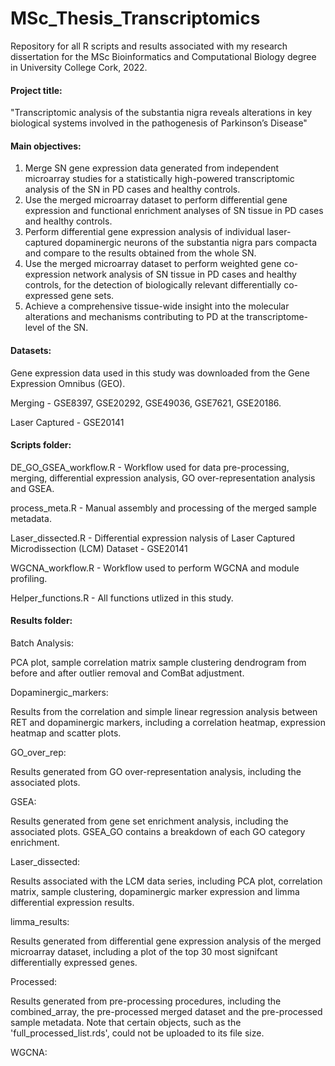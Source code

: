 # MSc_Thesis_Transcriptomics

Repository for all R scripts and results associated with my research dissertation for the MSc Bioinformatics and Computational Biology degree in University College Cork, 2022.

#### Project title:
"Transcriptomic analysis of the substantia nigra reveals alterations in key biological systems involved in the pathogenesis of Parkinson’s Disease"

#### Main objectives:

1.	Merge SN gene expression data generated from independent microarray studies for a statistically high-powered transcriptomic analysis of the SN in PD cases and healthy controls. 
2.	Use the merged microarray dataset to perform differential gene expression and functional enrichment analyses of SN tissue in PD cases and healthy controls. 
3.	Perform differential gene expression analysis of individual laser-captured dopaminergic neurons of the substantia nigra pars compacta and compare to the results obtained from the whole SN.
4.	Use the merged microarray dataset to perform weighted gene co-expression network analysis of SN tissue in PD cases and healthy controls, for the detection of biologically relevant differentially co-expressed gene sets. 
5.	Achieve a comprehensive tissue-wide insight into the molecular alterations and mechanisms contributing to PD at the transcriptome-level of the SN. 


#### Datasets: 
Gene expression data used in this study was downloaded from the Gene Expression Omnibus (GEO).

Merging - GSE8397, GSE20292, GSE49036, GSE7621, GSE20186.

Laser Captured - GSE20141


#### Scripts folder:
DE_GO_GSEA_workflow.R - Workflow used for data pre-processing, merging, differential expression analysis, GO over-representation analysis and GSEA.

process_meta.R - Manual assembly and processing of the merged sample metadata.

Laser_dissected.R - Differential expression nalysis of Laser Captured Microdissection (LCM) Dataset - GSE20141

WGCNA_workflow.R - Workflow used to perform WGCNA and module profiling.

Helper_functions.R - All functions utlized in this study.

#### Results folder:

Batch Analysis:

PCA plot, sample correlation matrix sample clustering dendrogram from before and after outlier removal and ComBat adjustment.

Dopaminergic_markers:

Results from the correlation and simple linear regression analysis between RET and dopaminergic markers, including a correlation heatmap, expression heatmap and scatter plots. 

GO_over_rep:

Results generated from GO over-representation analysis, including the associated plots. 

GSEA:

Results generated from gene set enrichment analysis, including the associated plots. GSEA_GO contains a breakdown of each GO category enrichment.

Laser_dissected:

Results associated with the LCM data series, including PCA plot, correlation matrix, sample clustering, dopaminergic marker expression and limma differential expression results. 

limma_results:

Results generated from differential gene expression analysis of the merged microarray dataset, including a plot of the top 30 most signifcant differentially expressed genes.

Processed:

Results generated from pre-processing procedures, including the combined_array, the pre-processed merged dataset and the pre-processed sample metadata. 
Note that certain objects, such as the 'full_processed_list.rds', could not be uploaded to its file size. 

WGCNA:




